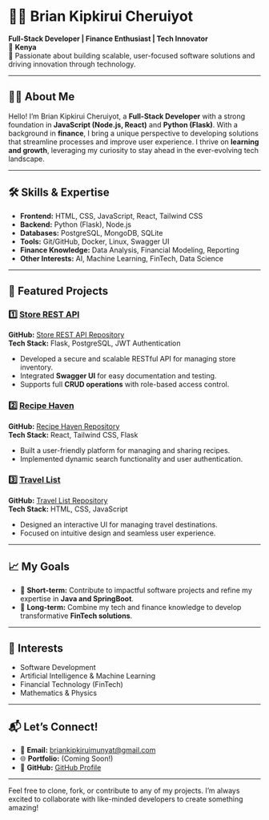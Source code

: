 # 👨‍💻 Brian Kipkirui Cheruiyot  
**Full-Stack Developer | Finance Enthusiast | Tech Innovator**  
📍 **Kenya**  
🌟 Passionate about building scalable, user-focused software solutions and driving innovation through technology.

---

## 👨‍💻 About Me  
Hello! I’m Brian Kipkirui Cheruiyot, a **Full-Stack Developer** with a strong foundation in **JavaScript (Node.js, React)** and **Python (Flask)**. With a background in **finance**, I bring a unique perspective to developing solutions that streamline processes and improve user experience. I thrive on **learning and growth**, leveraging my curiosity to stay ahead in the ever-evolving tech landscape.

---

## 🛠 Skills & Expertise  
- **Frontend:** HTML, CSS, JavaScript, React, Tailwind CSS  
- **Backend:** Python (Flask), Node.js  
- **Databases:** PostgreSQL, MongoDB, SQLite  
- **Tools:** Git/GitHub, Docker, Linux, Swagger UI  
- **Finance Knowledge:** Data Analysis, Financial Modeling, Reporting  
- **Other Interests:** AI, Machine Learning, FinTech, Data Science  

---

## 🌟 Featured Projects  

### 1️⃣ **[Store REST API](https://store-api-xoxt.onrender.com/swagger-ui)**  
**GitHub:** [Store REST API Repository](https://github.com/Munyat/store_api)  
**Tech Stack:** Flask, PostgreSQL, JWT Authentication  
- Developed a secure and scalable RESTful API for managing store inventory.  
- Integrated **Swagger UI** for easy documentation and testing.  
- Supports full **CRUD operations** with role-based access control.

### 2️⃣ **[Recipe Haven](https://recipehaven-silk.vercel.app/)**  
**GitHub:** [Recipe Haven Repository](https://github.com/NgunyiGachie/recipe-haven)  
**Tech Stack:** React, Tailwind CSS, Flask  
- Built a user-friendly platform for managing and sharing recipes.  
- Implemented dynamic search functionality and user authentication.  

### 3️⃣ **[Travel List](https://majestic-parfait-bd5795.netlify.app/)**  
**GitHub:** [Travel List Repository](https://github.com/Munyat/travel-list)  
**Tech Stack:** HTML, CSS, JavaScript  
- Designed an interactive UI for managing travel destinations.  
- Focused on intuitive design and seamless user experience.

---

## 📈 My Goals  
- 🚀 **Short-term:** Contribute to impactful software projects and refine my expertise in **Java and SpringBoot**.  
- 🎯 **Long-term:** Combine my tech and finance knowledge to develop transformative **FinTech solutions**.

---

## 🌱 Interests  
- Software Development  
- Artificial Intelligence & Machine Learning  
- Financial Technology (FinTech)  
- Mathematics & Physics  

---

## 📬 Let’s Connect!  
- 📧 **Email:** [briankipkiruimunyat@gmail.com](mailto:briankipkiruimunyat@gmail.com)  
- 🌐 **Portfolio:** (Coming Soon!)  
- 🐙 **GitHub:** [GitHub Profile](https://github.com/Munyat)  

---

Feel free to clone, fork, or contribute to any of my projects. I’m always excited to collaborate with like-minded developers to create something amazing!

